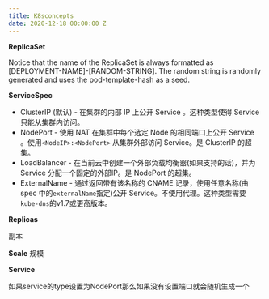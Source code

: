```yaml
---
title: K8sconcepts
date: 2020-12-18 00:00:00 Z
---
```


**ReplicaSet**

Notice that the name of the ReplicaSet is always formatted as [DEPLOYMENT-NAME]-[RANDOM-STRING]. The random string is randomly generated and uses the pod-template-hash as a seed.

**ServiceSpec**

- ClusterIP (默认) - 在集群的内部 IP 上公开 Service 。这种类型使得 Service 只能从集群内访问。
- NodePort - 使用 NAT 在集群中每个选定 Node 的相同端口上公开 Service 。使用`<NodeIP>:<NodePort>` 从集群外部访问 Service。是 ClusterIP 的超集。
- LoadBalancer - 在当前云中创建一个外部负载均衡器(如果支持的话)，并为 Service 分配一个固定的外部IP。是 NodePort 的超集。
- ExternalName - 通过返回带有该名称的 CNAME 记录，使用任意名称(由 spec 中的`externalName`指定)公开 Service。不使用代理。这种类型需要`kube-dns`的v1.7或更高版本。

**Replicas**

副本

**Scale**
规模

**Service**

如果service的type设置为NodePort那么如果没有设置端口就会随机生成一个